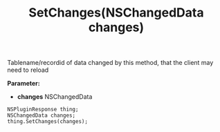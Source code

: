 ﻿---
uid: crmscript_ref_NSPluginResponse_SetChanges
title: SetChanges(NSChangedData changes)
intellisense: NSPluginResponse.SetChanges
keywords: NSPluginResponse, GetChanges
so.topic: reference
---

Tablename/recordid of data changed by this method, that the client may need to reload

**Parameter:** 
 - **changes** NSChangedData

```crmscript
NSPluginResponse thing;
NSChangedData changes;
thing.SetChanges(changes);
```

